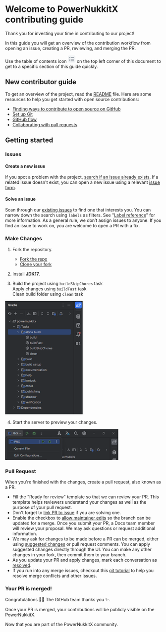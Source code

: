 # Welcome to PowerNukkitX contributing guide <!-- omit in toc -->

Thank you for investing your time in contributing to our project!

In this guide you will get an overview of the contribution workflow from opening an issue, creating a PR, reviewing, and merging the PR.

Use the table of contents icon <img alt="Table of contents icon" src="https://github.com/github/docs/blob/ffe538be0205f4d128f5d4f6e1fab7a5171655b2/contributing/images/table-of-contents.png?raw=true" width="25" height="25" /> on the top left corner of this document to get to a specific section of this guide quickly.

## New contributor guide

To get an overview of the project, read the [README](../README.md) file. Here are some resources to help you get started with open source contributions:

- [Finding ways to contribute to open source on GitHub](https://docs.github.com/en/get-started/exploring-projects-on-github/finding-ways-to-contribute-to-open-source-on-github)
- [Set up Git](https://docs.github.com/en/get-started/getting-started-with-git/set-up-git)
- [GitHub flow](https://docs.github.com/en/get-started/using-github/github-flow)
- [Collaborating with pull requests](https://docs.github.com/en/github/collaborating-with-pull-requests)


## Getting started

### Issues

#### Create a new issue

If you spot a problem with the project, [search if an issue already exists](https://github.com/PowerNukkitX/PowerNukkitX/issues). If a related issue doesn't exist, you can open a new issue using a relevant [issue form](https://github.com/PowerNukkitX/PowerNukkitX/issues/new/choose).

#### Solve an issue

Scan through our [existing issues](https://github.com/PowerNukkitX/PowerNukkitX/issues) to find one that interests you. You can narrow down the search using `labels` as filters. See "[Label reference](https://docs.github.com/en/contributing/collaborating-on-github-docs/label-reference)" for more information. As a general rule, we don’t assign issues to anyone. If you find an issue to work on, you are welcome to open a PR with a fix.

### Make Changes

1. Fork the repository.  
   - [Fork the repo](https://www.jetbrains.com/help/idea/fork-github-projects.html#fork)
   - [Clone your fork](https://www.jetbrains.com/help/idea/manage-projects-hosted-on-github.html#clone-from-GitHub)

2. Install **JDK17**.

3. Build the project using `buildSkipChores` task  
Apply changes using `buildFast` task  
Clean build folder using `clean` task  
<img alt="build.png"  src="img/001.png" width="250px"/>

4. Start the server to preview your changes.  
<img alt="img.png" height="100" src="img/002.png"/>

### Pull Request

When you're finished with the changes, create a pull request, also known as a PR.
- Fill the "Ready for review" template so that we can review your PR. This template helps reviewers understand your changes as well as the purpose of your pull request.
- Don't forget to [link PR to issue](https://docs.github.com/en/issues/tracking-your-work-with-issues/linking-a-pull-request-to-an-issue) if you are solving one.
- Enable the checkbox to [allow maintainer edits](https://docs.github.com/en/github/collaborating-with-issues-and-pull-requests/allowing-changes-to-a-pull-request-branch-created-from-a-fork) so the branch can be updated for a merge.
  Once you submit your PR, a Docs team member will review your proposal. We may ask questions or request additional information.
- We may ask for changes to be made before a PR can be merged, either using [suggested changes](https://docs.github.com/en/github/collaborating-with-issues-and-pull-requests/incorporating-feedback-in-your-pull-request) or pull request comments. You can apply suggested changes directly through the UI. You can make any other changes in your fork, then commit them to your branch.
- As you update your PR and apply changes, mark each conversation as [resolved](https://docs.github.com/en/github/collaborating-with-issues-and-pull-requests/commenting-on-a-pull-request#resolving-conversations).
- If you run into any merge issues, checkout this [git tutorial](https://github.com/skills/resolve-merge-conflicts) to help you resolve merge conflicts and other issues.

### Your PR is merged!

Congratulations :tada::tada: The GitHub team thanks you :sparkles:.

Once your PR is merged, your contributions will be publicly visible on the PowerNukkitX.

Now that you are part of the PowerNukkitX community.